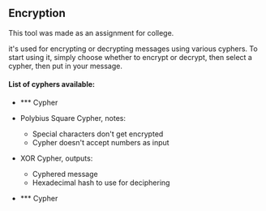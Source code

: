 ## Encryption
This tool was made as an assignment for college.

it's used for encrypting or decrypting messages using various cyphers.
To start using it,
simply choose whether to encrypt or decrypt,
then select a cypher, then put in your message.

#### List of cyphers available:
+ *** Cypher


+ Polybius Square Cypher, notes:
  + Special characters don't get encrypted
  + Cypher doesn't accept numbers as input


+ XOR Cypher, outputs:
  + Cyphered message
  + Hexadecimal hash to use for deciphering
  

+ *** Cypher
